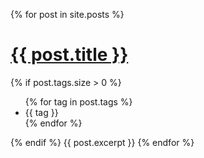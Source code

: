 {% for post in site.posts %}
  <h1><a href="{{ post.url | prepend: site.baseurl }}">{{ post.title }}</a></h1>
  {% if post.tags.size > 0 %}
  <ul class="tags">
    {% for tag in post.tags %}
      <li>{{ tag }}</li>
    {% endfor %}
  </ul>
  {% endif %}
  {{ post.excerpt }}
{% endfor %}

